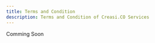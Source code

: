 ```yaml
---
title: Terms and Condition
description: Terms and Condition of Creasi.CO Services
---
```


Comming Soon